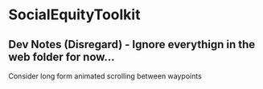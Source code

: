 # SocialEquityToolkit



## Dev Notes (Disregard) - Ignore everythign in the web folder for now...
Consider long form animated scrolling between waypoints
